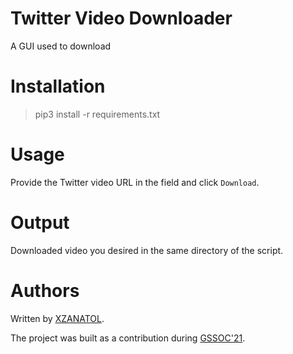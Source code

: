 # Twitter Video Downloader

A GUI used to download 

# Installation

> pip3 install -r requirements.txt

# Usage

Provide the Twitter video URL in the field and click `Download`.

# Output

Downloaded video you desired in the same directory of the script.

# Authors

Written by [XZANATOL](https://www.github.com/XZANATOL).

The project was built as a contribution during [GSSOC'21](https://gssoc.girlscript.tech/).

